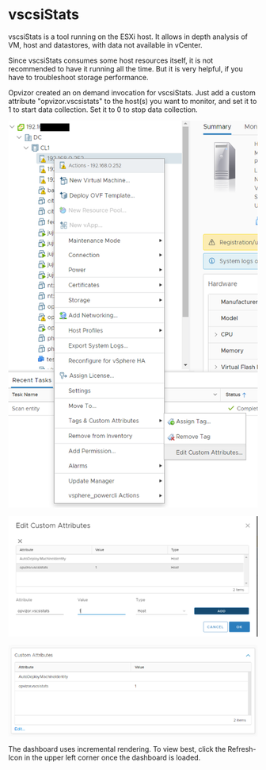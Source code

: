# vscsiStats

vscsiStats is a tool running on the ESXi host. It allows in depth
analysis of VM, host and datastores, with data not available in vCenter.

Since vscsiStats consumes some host resources itself, it is not
recommended to have it running all the time. But it is very helpful, if
you have to troubleshoot storage performance.

Opvizor created an on demand invocation for vscsiStats. Just add a
custom attribute "opvizor.vscsistats" to the host(s) you want to
monitor, and set it to 1 to start data collection. Set it to 0 to stop
data collection.

![](attachments/860160001/898236423.png)

![](attachments/860160001/898203653.png)

  

![](attachments/860160001/860192780.png?height=250)

  

The dashboard uses incremental rendering. To view best, click the
Refresh-Icon in the upper left corner once the dashboard is loaded.

